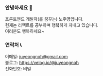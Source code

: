 ### 안녕하세요 👋

프론트엔드 개발자(를 꿈꾸는) 노주영입니다.<br/>
현재는 리액트를 공부하며 행복하게 지내고 있습니다.<br/>
여러분도 행복하세요~

### 연락처 📞

이메일: juyeongnoh@gmail.com<br/>
블로그: https://velog.io/@juyeongnoh<br/>
전화번호: 비밀
